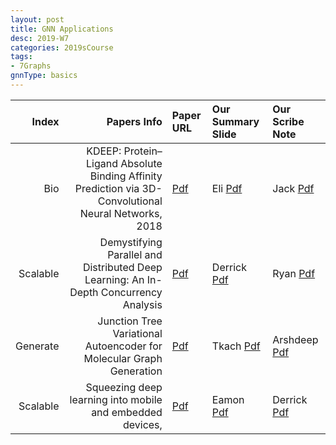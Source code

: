 ```yaml
---
layout: post
title: GNN Applications 
desc: 2019-W7
categories: 2019sCourse
tags:
- 7Graphs
gnnType: basics
---
```


| Index | Papers Info | Paper URL| Our Summary Slide |Our Scribe Note |
| -----: | -------------------------------: | :----- | :----- | :----- | 
|  Bio |  KDEEP: Protein–Ligand Absolute Binding Affinity Prediction via 3D-Convolutional Neural Networks, 2018  |  [Pdf](https://pubs.acs.org/doi/abs/10.1021/acs.jcim.7b00650) | Eli [Pdf]() | Jack [Pdf]() | 
|  Scalable |  Demystifying Parallel and Distributed Deep Learning: An In-Depth Concurrency Analysis | [Pdf](https://arxiv.org/abs/1802.09941) | Derrick [Pdf]() | Ryan [Pdf]() | 
| Generate |  Junction Tree Variational Autoencoder for Molecular Graph Generation  | [Pdf](https://arxiv.org/abs/1802.04364) | Tkach [Pdf]() | Arshdeep [Pdf]() | 
| Scalable | Squeezing deep learning into mobile and embedded devices,   | [Pdf](https://ieeexplore.ieee.org/document/7994570) | Eamon [Pdf]() | Derrick [Pdf]() | 
